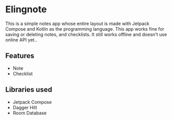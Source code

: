 # Elingnote
This is a simple notes app whose entire layout is made with Jetpack Compose and Kotlin as the 
programming language. This app works fine for saving or deleting notes, and checklists.
It still works offline and doesn't use online API yet..

## Features
- Note
- Checklist

## Libraries used
- Jetpack Compose
- Dagger Hilt
- Room Database
 

